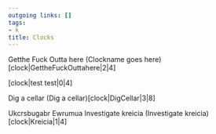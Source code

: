 ```yaml
---
outgoing links: []
tags:
- k
title: Clocks
---
```

Getthe Fuck Outta here
(Clockname goes here)[clock|GettheFuckOuttahere|2|4]

[clock|test test|0|4]

Dig a cellar
(Dig a cellar)[clock|DigCellar|3|8]

Ukcrsbugabr Ewrumua
Investigate kreicia
(Investigate kreicia)[clock|Kreicia|1|4]